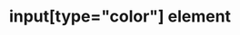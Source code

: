 ---
{
  "title": "input[type=\"color\"] element",
  "description": "The input element represents a color well control, for setting the element's value to a string representing a simple color.",
  "category": "html",
  "keywords": "input[type=\"color\"] element",
  "last_test_date": "2018-10-29",
  "test_results_url": "https://a11ysupport.io/tech/html/input(type-color)_element",
  "test_url": "https://a11ysupport.io/tech/html/input(type-color)_element",
  "notes_by_num": {
    "1": "Didn't convey its name",
    "2": "Didn't convey its role",
    "3": "Didn't support the color picker widget",
    "4": "Didn't convey the current value",
    "5": "Didn't convey changes in value",
    "6": "Didn't provide shortcuts to jump to this role"
  },
  "stats": {
    "dragon_win": {
      "chrome": {
        "77": "u #1 #2 #3"
      }
    },
    "jaws": {
      "chrome": {
        "79": "n #1 #2 #4 #5 #6 #3"
      },
      "ie": {
        "11": "y"
      },
      "firefox": {
        "72.0.1": "a #4 #5"
      }
    },
    "narrator": {
      "edge": {
        "44": "a"
      }
    },
    "nvda": {
      "chrome": {
        "77": "a #2 #4 #5 #6"
      },
      "firefox": {
        "69": "a #4 #5"
      }
    },
    "talkback": {
      "and_chr": {
        "77": "a #1"
      }
    },
    "va_and": {
      "and_chr": {
        "77": "a #1"
      }
    },
    "vo_ios": {
      "ios_saf": {
        "13.2": "y"
      }
    },
    "vo_macos": {
      "safari": {
        "13.0.2": "a #5"
      }
    },
    "orca": {
      "firefox": {
        "69": "a #4 #5"
      }
    },
    "vc_ios": {
      "ios_saf": {
        "13.2": "y"
      }
    },
    "vc_macos": {
      "safari": {
        "13.0.2": "u #1 #2 #3"
      }
    },
    "wsr": {
      "chrome": {
        "77": "a #3"
      }
    }
  },
  "links": {
    "WHATWG HTML spec for input[type=\"color\"]": "https://html.spec.whatwg.org/multipage/input.html#color-state-(type=color)",
    "HTML AAM for the input[type=\"color\"]": "https://w3c.github.io/html-aam/#el-input-color"
  }
}
---